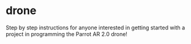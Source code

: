# drone
Step by step instructions for anyone interested in getting started with a project in programming the Parrot AR 2.0 drone!
